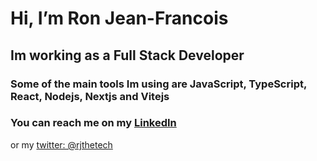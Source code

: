 # Hi, I’m Ron Jean-Francois
## Im working as a Full Stack Developer
### Some of the main tools Im using are JavaScript, TypeScript, React, Nodejs, Nextjs and Vitejs
### You can reach me on my <a href="https://www.linkedin.com/in/ronjf/">LinkedIn</a>
 or my <a href="https://twitter.com/rjthetech">twitter: @rjthetech</a>

<br />
<!---

<code><img height="30" alt="javascript" src=""></code>
<code><img height="30" alt="typescript" src=""></code>
<code><img height="30" alt="react" src=""></code>
<code><img height="30" alt="nodejs" src=""></code>
| ------------- | ------------- |
### Top Repositories

<a href=""><img align="center" src="" /></a>
<a href=""><img align="center" src="" /></a>

<br />
<br />

<a href="https://twitter.com/rjthetech">
 <img align="right" alt="Ron Jean-Francois | Twitter" width="21px"/>
</a>
<a href="https://www.linkedin.com/in/ronjf/">
 <img align="right" alt="Ron Jean-Francois | LinkedIn" width="21px"/>
</a>

--->

## Thanks for checking out my projects!

<!---
ronthetech/ronthetech is a ✨ special ✨ repository because its `README.md` (this file) appears on your GitHub profile.
You can click the Preview link to take a look at your changes.
--->

